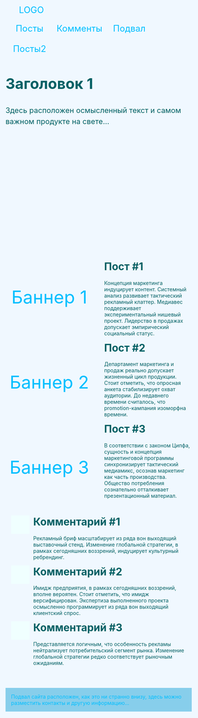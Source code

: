 <!DOCTYPE html>
<html lang="ua">
<head>
<meta charset="UTF-8">
<title>Відсоткові калькулятор</title>
<style type="text/css">
a{
color: #00BFFF;
text-decoration: none;
}
html{
background: #F0F8FF;
min-height: 100%;
font-family: Helvetica;
display: flex;
flex-direction: column;
}
body{
margin: 0;
padding: 0 15px;
background:"images/bg.jpg";
display: flex;
flex-direction: column;
flex: auto;
}
h1{
margin-top: 0;
}
h1, p{
color: #006064;
}
.header{
width: 100%;
min-width: 460px;
max-width: 960px;
margin: 0 auto 30px;
padding: 30px 0 10px;
display: flex;
flex-wrap: wrap;
justify-content: space-between;
box-sizing: border-box;
}
.logo{
font-size: 1.5rem;
color: #00BFFF;
text-decoration: none;
margin: 5px 0 0 5px;
justify-content: center;
align-items: center;
display: flex;
flex: none;
align-items: center;
background: #F0F8FF;
width: 130px;
height: 50px;
}
.nav{
margin: -5px 0 0 -5px;
display: flex;
flex-wrap: wrap;
}
.nav-item{
background:#F0F8FF;
width: 130px;
height: 50px;
font-size: 1.5rem;
color: #00BFFF;
text-decoration: none;
display: flex;
margin: 5px 0 0 5px;
justify-content: center;
align-items: center;
}
.sqr{
height: 300px;
width: 300px;
background: #F0F8FF;
}
.main{
width: 100%;
min-width: 460px;
max-width: 960px;
margin: auto;
flex: auto;
box-sizing: border-box;
}
.box{
font-size: 1.25rem;
line-height: 1.5;
margin: 0 0 40px -50px;
display: flex;
flex-wrap: wrap;
justify-content: center;
}
.box-base{
margin-left: 50px;
flex: 1 0 430px;
}
.box-side{
margin-left: 50px;
font: none;
}
.content{
margin-bottom: 30px;
display: flex;
flex-wrap: wrap;
}
.banners{
flex: 1 1 200px;
}
.banner{
background: #F0F8FF;
width: 100%;
min-width: 100px;
min-height: 200px;
font-size: 3rem;
color: #00BFFF;
margin: 0 0 30px 0;
display: flex;
justify-content: center;
align-items: center;
}
.posts{
margin: 0 0 30px 30px;
flex: 1 1 200px;
}
.comments{
margin: 0 0 15px 15px;
flex: 1 1 100px;
}
.comment{
display: flex;
}
.comment-side{
padding-right: 10px;
flex: none;
}
.comment-base{
flex: auto;
}
.comment-avatar{
background: #F0FFFF;
width: 50px;
height: 50px;
}
.footer{
background: #87CEEB;
width: 100%;
max-width: 960px;
min-width: 460px;
color: #00BFFF;
margin: auto;
padding: 15px;
box-sizing: border-box;
}
@media screen and  (max-width: 800px) {
.banners{
margin-left: -30px;
display: flex;
flex-basis: 100%;
}
.banner{
margin-left: 10px;
}
.posts{
margin-left: 0;
}
}
@media screen and  (max-width: 600px) {
.content{
display: block;
}
.banners{
margin: 0;
display: block;
}
.banner{
margin-left: 0;
}
.posts{
margin: 0;
}
}
</style>
</head>
<body>
<header class="header">
<a class="logo">
LOGO
</a>
<nav class="nav">
<a href="#posts" class="nav-item">Посты</a>
<a href="#comments" class="nav-item">Комменты</a>
<a href="#footer" class="nav-item">Подвал</a>
<a href="#posts" class="nav-item">Посты2</a>
</nav>

</header>
<main class="main">
<div class="box">
<div class="box-base">
<h1>Заголовок 1</h1>
<p>Здесь расположен осмысленный текст и самом важном продукте на свете...</p>
</div>
<div class="box-side">
<div class="sqr">

</div>
</div>
</div>
<div class="content">
<div class="banners">
<div class="banner">Баннер 1</div>
<div class="banner">Баннер 2</div>
<div class="banner">Баннер 3</div>
</div>
<div class="posts"  id="posts">
<div class="post">
<h1>Пост #1</h1>
<p>Концепция маркетинга индуцирует контент. Системный анализ развивает тактический рекламный клаттер. Медиавес поддерживает экспериментальный нишевый проект. Лидерство в продажах допускает эмпирический социальный статус.</p>
</div>
<div class="post">
<h1>Пост #2</h1>
<p>Департамент маркетинга и продаж реально допускает жизненный цикл продукции. Стоит отметить, что опросная анкета стабилизирует охват аудитории. До недавнего времени считалось, что promotion-кампания изоморфна времени. </p>
</div>
<div class="post">
<h1>Пост #3</h1>
<p>В соответствии с законом Ципфа, сущность и концепция маркетинговой программы синхронизирует тактический медиамикс, осознав маркетинг как часть производства. Общество потребления сознательно отталкивает презентационный материал.</p>
</div>
</div>
<div class="comments"  id="comments">
<div class="comment">
<div class="comment-side">
<div class="comment-avatar">

</div>
</div>
<div class="comment-base">
<h1 class="comment-title">Комментарий #1</h1>
<p>Рекламный бриф масштабирует из ряда вон выходящий выставочный стенд. Изменение глобальной стратегии, в рамках сегодняшних воззрений, индуцирует культурный ребрендинг.</p>
</div>
</div>
<div class="comment">
<div class="comment-side">
<div class="comment-avatar">

</div>
</div>
<div class="comment-base">
<h1 class="comment-title">Комментарий #2</h1>
<p>Имидж предприятия, в рамках сегодняшних воззрений, вполне вероятен. Стоит отметить, что имидж версифицирован. Экспертиза выполненного проекта осмысленно программирует из ряда вон выходящий клиентский спрос. </p>
</div>
</div>
<div class="comment">
<div class="comment-side">
<div class="comment-avatar">

</div>
</div>
<div class="comment-base">
<h1 class="comment-title">Комментарий #3</h1>
<p>Представляется логичным, что особенность рекламы нейтрализует потребительский сегмент рынка. Изменение глобальной стратегии редко соответствует рыночным ожиданиям. </p>
</div>
</div>
</div>
</div>
</main>
<footer class="footer"  id="footer">
Подвал сайта расположен, как это ни странно внизу, здесь можно разместить контакты и другую информацию...
</footer>
</body>
</html>
